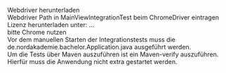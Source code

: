 Webdriver herunterladen<br>
Webdriver Path in MainViewIntegrationTest beim ChromeDriver eintragen<br>
Lizenz herunterladen unter: ...<br>
bitte Chrome nutzen<br>
Vor dem manuellen Starten der Integrationstests muss die de.nordakademie.bachelor.Application.java ausgeführt werden.<br>
Um die Tests über Maven auszuführen ist ein Maven-verify auszuführen. Hierfür muss die Anwendung nicht extra gestartet werden.
